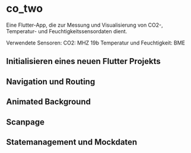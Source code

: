 # co_two

Eine Flutter-App, die zur Messung und Visualisierung von CO2-, Temperatur- und Feuchtigkeitssensordaten dient. 

Verwendete Sensoren:
CO2: MHZ 19b
Temperatur und Feuchtigkeit: BME 

## Initialisieren eines neuen Flutter Projekts

## Navigation und Routing

## Animated Background

## Scanpage

## Statemanagement und Mockdaten

## 
